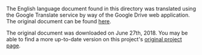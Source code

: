 The English language document found in this directory was translated using the Google Translate service by way of the
Google Drive web application. The original document can be found 
[here](../Brazilian_Portuguese/Manual%20do%20ECOLOG.pdf).

The original document was downloaded on June 27th, 2018. You may be able to find a more up-to-date version on this
project's [original project page](http://ecolog.sourceforge.net/).